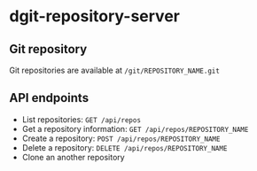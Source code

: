 dgit-repository-server
========

## Git repository

Git repositories are available at `/git/REPOSITORY_NAME.git`

## API endpoints

- List repositories: `GET /api/repos`
- Get a repository information: `GET /api/repos/REPOSITORY_NAME`
- Create a repository: `POST /api/repos/REPOSITORY_NAME`
- Delete a repository: `DELETE /api/repos/REPOSITORY_NAME`
- Clone an another repository